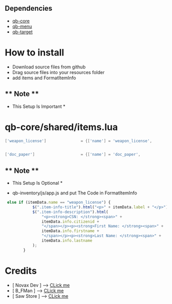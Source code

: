 ## Dependencies
- [qb-core](https://github.com/qbcore-framework/qb-core)
- [qb-menu](https://github.com/qbcore-framework/qb-menu)
- [qb-target](https://github.com/qbcore-framework/qb-target)

# How to install
* Download source files from github
* Drag source files into your resources folder
* add items and FormatItemInfo

## ** Note ** ##

* This Setup Is Important *

# qb-core/shared/items.lua

```lua
['weapon_license'] 				 = {['name'] = 'weapon_license',				    ['label'] = 'Weapon License',			['weight'] = 0,			['type'] = 'item',		['image'] = 'weapon_license.png',		['unique'] = true,		['useable'] = true,		['shouldClose'] = true,    ['combinable'] = nil,   ['description'] = 'Weapon License'},


['doc_paper'] 			     	 = {['name'] = 'doc_paper', 			    	['label'] = 'Medical Paper', 			['weight'] = 0, 		['type'] = 'item', 		['image'] = 'doc_paper.png', 		    ['unique'] = false, 	['useable'] = false, 	['shouldClose'] = true,	   ['combinable'] = nil,   ['description'] = 'Just A Paper .'},

```

## ** Note ** ##

* This Setup Is Optional *

* qb-inventory/js/app.js and put The Code in FormatItemInfo

```js
 else if (itemData.name == "weapon_license") {
            $(".item-info-title").html("<p>" + itemData.label + "</p>");
            $(".item-info-description").html(
                "<p><strong>CSN: </strong><span>" +
                itemData.info.citizenid +
                "</span></p><p><strong>First Name: </strong><span>" +
                itemData.info.firstname +
                "</span></p><p><strong>Last Name: </strong><span>" +
                itemData.info.lastname  
            );
        }
```

# Credits
* [ Novax Dev ] --> [CLick me](https://discord.com/users/346023736211931136)
* [ B_FMan ] --> [CLick me](https://discord.com/users/684472754824806439)
* [ Saw Store ] --> [CLick me](Discord.gg/SawStore)

